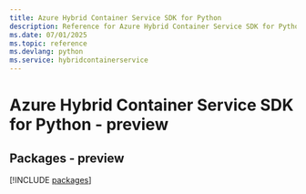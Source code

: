 ```yaml
---
title: Azure Hybrid Container Service SDK for Python
description: Reference for Azure Hybrid Container Service SDK for Python
ms.date: 07/01/2025
ms.topic: reference
ms.devlang: python
ms.service: hybridcontainerservice
---
```

# Azure Hybrid Container Service SDK for Python - preview
## Packages - preview
[!INCLUDE [packages](hybrid-container-service-index.md)]